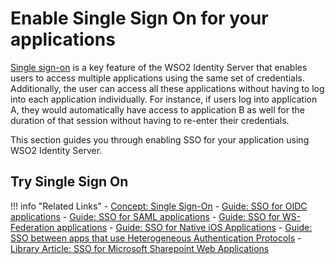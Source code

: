 # Enable Single Sign On for your applications

[Single sign-on](../../../references/concepts/single-sign-on) is a key feature of the WSO2 Identity Server that enables users to access multiple applications using the
same set of credentials. Additionally, the user can access all these applications without having to log into each 
application individually. For instance, if users log into application A, they would automatically have access to 
application B as well for the duration of that session without having to re-enter their credentials.

This section guides you through enabling SSO for your application using WSO2 Identity Server.

## Try Single Sign On

!!! info "Related Links"
    -   [Concept: Single Sign-On](../../../references/concepts/single-sign-on)
    -   [Guide: SSO for OIDC applications](../sso-for-oidc)
    -   [Guide: SSO for SAML applications](../sso-for-saml)
    -   [Guide: SSO for WS-Federation applications](TODO:insert-link-to-guides)
    -   [Guide: SSO for Native iOS Applications](TODO:insert-link-to-guides)
    -   [Guide: SSO between apps that use Heterogeneous Authentication Protocols](TODO:insert-link-to-guides)
    -   [Library Article: SSO for Microsoft Sharepoint Web Applications](https://wso2.com/library/tutorials/2015/05/tutorial-sso-for-microsoft-sharepoint-web-applications-with-wso2-identity-server/)

